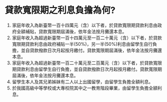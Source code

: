 # 貸款寬限期之利息負擔為何?

  1. 家庭年收入為新臺幣一百十四萬元（含）以下者，於貸款寬限期貸款利息由政府全額補貼，貸款寬限期屆滿後，依年金法按月攤還本息。
  2. 家庭年收入為超過新臺幣一百十四萬元至一百二十萬元（含）以下者，於貸款寬限期貸款利息由政府補貼一半(50%)，另一半(50%)利息由留學生自行負擔，並自貸款撥款日次月起按月繳付。貸款寬限期屆滿後，依年金法按月攤還本息。
  3. 家庭年收入為超過新臺幣一百二十萬元至二百萬元（含）以下者，於貸款寬限期貸款利息由留學生自行負擔，並自貸款撥款日次月起按月繳付。貸款寬限期屆滿後，依年金法按月攤還本息。
  4. 留學生本人及其兄弟姊妹有二人以上出國留學，由留學生負擔全額利息。
  5. 於我國高級中等學校或大專校院其中之一教育階段畢業，由留學生負擔全額利息。


